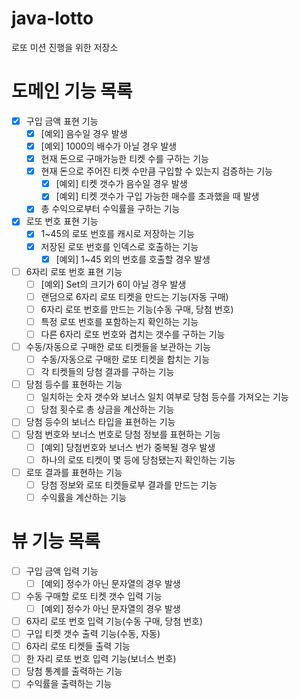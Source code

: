 # java-lotto
로또 미션 진행을 위한 저장소

# 도메인 기능 목록
- [X] 구입 금액 표현 기능
    - [X] [예외] 음수일 경우 발생
    - [X] [예외] 1000의 배수가 아닐 경우 발생
    - [X] 현재 돈으로 구매가능한 티켓 수를 구하는 기능
    - [X] 현재 돈으로 주어진 티켓 수만큼 구입할 수 있는지 검증하는 기능
        - [X] [예외] 티켓 갯수가 음수일 경우 발생
        - [X] [예외] 티켓 갯수가 구입 가능한 매수를 초과했을 때 발생
    - [X] 총 수익으로부터 수익률을 구하는 기능
- [X] 로또 번호 표현 기능
    - [X] 1~45의 로또 번호를 캐시로 저장하는 기능
    - [X] 저장된 로또 번호를 인덱스로 호출하는 기능
        - [X] [예외] 1~45 외의 번호를 호출할 경우 발생
- [ ] 6자리 로또 번호 표현 기능
    - [ ] [예외] Set의 크기가 6이 아닐 경우 발생
    - [ ] 랜덤으로 6자리 로또 티켓을 만드는 기능(자동 구매)
    - [ ] 6자리 로또 번호를 만드는 기능(수동 구매, 당첨 번호)
    - [ ] 특정 로또 번호를 포함하는지 확인하는 기능
    - [ ] 다른 6자리 로또 번호와 겹치는 갯수를 구하는 기능
- [ ] 수동/자동으로 구매한 로또 티켓들을 보관하는 기능
    - [ ] 수동/자동으로 구매한 로또 티켓을 합치는 기능
    - [ ] 각 티켓들의 당첨 결과를 구하는 기능
- [ ] 당첨 등수를 표현하는 기능
    - [ ] 일치하는 숫자 갯수와 보너스 일치 여부로 당첨 등수를 가져오는 기능
    - [ ] 당첨 횟수로 총 상금을 계산하는 기능
- [ ] 당첨 등수의 보너스 타입을 표현하는 기능
- [ ] 당첨 번호와 보너스 번호로 당첨 정보를 표현하는 기능
    - [ ] [예외] 당첨번호와 보너스 번가 중복될 경우 발생
    - [ ] 하나의 로또 티켓이 몇 등에 당첨됐는지 확인하는 기능
- [ ] 로또 결과를 표현하는 기능
    - [ ] 당첨 정보와 로또 티켓들로부 결과를 만드는 기능
    - [ ] 수익률을 계산하는 기능

# 뷰 기능 목록
- [ ] 구입 금액 입력 기능
    - [ ] [예외] 정수가 아닌 문자열의 경우 발생
- [ ] 수동 구매할 로또 티켓 갯수 입력 기능
    - [ ] [예외] 정수가 아닌 문자열의 경우 발생
- [ ] 6자리 로또 번호 입력 기능(수동 구매, 당첨 번호)
- [ ] 구입 티켓 갯수 출력 기능(수동, 자동)
- [ ] 6자리 로또 티켓들 출력 기능
- [ ] 한 자리 로또 번호 입력 기능(보너스 번호)
- [ ] 당첨 통계를 출력하는 기능
- [ ] 수익률을 출력하는 기능
